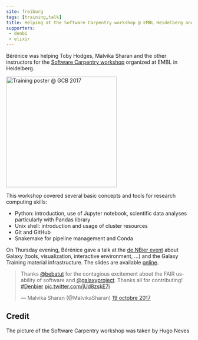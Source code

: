 ```yaml
---
site: freiburg
tags: [training,talk]
title: Helping at the Software Carpentry workshop @ EMBL Heidelberg and Talk @ de.NBIer
supporters:
 - denbi
 - elixir
---
```


Bérénice was helping Toby Hodges, Malvika Sharan and the other instructors for the [Software Carpentry workshop](https://www.embl.de/training/events/2017/SWC17-01/) organized at EMBL in Heidelberg. 

<div class="multiple-img">
    <img src="{{ "/assets/media/2017-10-19_swc_picture.jpg" | absolute_url }}" height="300px" alt="Training poster @ GCB 2017" />
</div>

This workshop covered several basic concepts and tools for research computing skills:

- Python: introduction, use of Jupyter notebook, scientific data analyses particularly with Pandas library
- Unix shell: introduction and usage of cluster resources
- Git and GitHub
- Snakemake for pipeline management and Conda

On Thursday evening, Bérénice gave a talk at the [de.NBier event](https://www.denbi.de/events/435-denbier6) about Galaxy (tools, visualization, interactive environment, ...) and the Galaxy Training material infrastructure. The slides are available [online](https://bebatut-slides.github.io/de.NBIer_10_17/).

<blockquote class="twitter-tweet" data-lang="fr"><p lang="en" dir="ltr">Thanks <a href="https://twitter.com/bebatut?ref_src=twsrc%5Etfw">@bebatut</a> for the contagious excitement about the FAIR usability of software and <a href="https://twitter.com/galaxyproject?ref_src=twsrc%5Etfw">@galaxyproject</a>. Thanks all for contributing! <a href="https://twitter.com/hashtag/Denbier?src=hash&amp;ref_src=twsrc%5Etfw">#Denbier</a> <a href="https://t.co/jUd8zskE7i">pic.twitter.com/jUd8zskE7i</a></p>&mdash; Malvika Sharan (@MalvikaSharan) <a href="https://twitter.com/MalvikaSharan/status/921099278331842561?ref_src=twsrc%5Etfw">19 octobre 2017</a></blockquote>
<script async src="//platform.twitter.com/widgets.js" charset="utf-8"></script>

## Credit

The picture of the Software Carpentry workshop was taken by Hugo Neves
